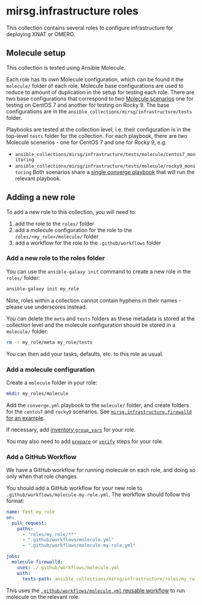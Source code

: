 # mirsg.infrastructure roles

This collection contains several roles to configure infrastructure for deploying
XNAT or OMERO.

## Molecule setup

This collection is tested using Ansible Molecule.

Each role has its own Molecule configuration, which can be found it the `molecule/`
folder of each role. Molecule base configurations are used to reduce to amount
of duplication in the setup for testing each role. There are two base configurations
that correspond to two [Molecule
scenarios](https://ansible.readthedocs.io/projects/molecule/getting-started/#molecule-scenarios)
one for testing on CentOS 7 and another for testing on Rocky 9. The base configurations
are in the `ansible_collections/mirsg/infrastructure/tests` folder.

Playbooks are tested at the collection level, i.e. their configuration is in the
top-level `tests` folder for the collection. For each playbook, there are two
Molecule scenerios - one for CentOS 7 and one for Rocky 9, e.g.
- `ansible_collections/mirsg/infrastructure/tests/molecule/centos7_monitoring`
- `ansible_collections/mirsg/infrastructure/tests/molecule/rocky9_monitoring`
Both scenarios share a [single converge playbook](../tests/molecule/resources/monitoring/converge.yml)
that will run the relevant playbook.

## Adding a new role

To add a new role to this collection, you will need to:

1. add the role to the `roles/` folder
2. add a molecule configuration for the role to the `roles/<my_role>/molecule/` folder
3. add a workflow for the role to the `.github/workflows` folder

### Add a new role to the roles folder

You can use the `ansible-galaxy init` command to create a new role in the `roles/` folder:

```bash
ansible-galaxy init my_role
```

Note, roles within a collection cannot contain hyphens in their names - please use underscores
instead.

You can delete the `meta` and `tests` folders as these metadata is stored at the collection level
and the molecule configuration should be stored in a `molecule/` folder:

```bash
rm -r my_role/meta my_role/tests
```

You can then add your tasks, defaults, etc. to this role as usual.

### Add a molecule configuration

Create a `molecule` folder in your role:

```bash
mkdir my_roles/molecule
```

Add the `converge.yml` playbook to the `molecule/` folder,
and create folders for the `centos7` and `rocky9` scenarios. See
[`mirsg.infrastructure.firewalld` for an example](./firewalld/).


If necessary, add [inventory `group_vars`](./firewalld/molecule/resources/inventory/group_vars/)
for your role.

You may also need to add [`prepare`](./firewalld/molecule/resources/prepare.yml) or
[`verify`](./firewalld/molecule/resources/prepare.yml) steps for your role.

### Add a GitHub Workflow

We have a GitHub workflow for running molecule on each role, and doing so
only when that role changes.

You should add a GitHub workflow for your new role to `.github/workflows/molecule-my-role.yml`.
The workflow should follow this format:

```yaml
name: Test my_role
on:
  pull_request:
    paths:
      - "roles/my_role/**"
      - ".github/workflows/molecule.yml"
      - ".github/workflows/molecule-my-role.yml"

jobs:
  molecule-firewalld:
    uses: ./.github/workflows/molecule.yml
    with:
      tests-path: ansible_collections/mirsg/infrastructure/roles/my_role
```

This uses the [`.github/workflows/molecule.yml` reusable workflow](.github/workflows/molecule.yml) to run
molecule on the relevant role.
